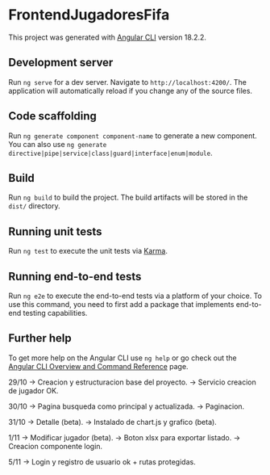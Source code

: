 # FrontendJugadoresFifa

This project was generated with [Angular CLI](https://github.com/angular/angular-cli) version 18.2.2.

## Development server

Run `ng serve` for a dev server. Navigate to `http://localhost:4200/`. The application will automatically reload if you change any of the source files.

## Code scaffolding

Run `ng generate component component-name` to generate a new component. You can also use `ng generate directive|pipe|service|class|guard|interface|enum|module`.

## Build

Run `ng build` to build the project. The build artifacts will be stored in the `dist/` directory.

## Running unit tests

Run `ng test` to execute the unit tests via [Karma](https://karma-runner.github.io).

## Running end-to-end tests

Run `ng e2e` to execute the end-to-end tests via a platform of your choice. To use this command, you need to first add a package that implements end-to-end testing capabilities.

## Further help

To get more help on the Angular CLI use `ng help` or go check out the [Angular CLI Overview and Command Reference](https://angular.dev/tools/cli) page.


29/10
-> Creacion y estructuracion base del proyecto.
-> Servicio creacion de jugador OK.

30/10
-> Pagina busqueda como principal y actualizada.
-> Paginacion.

31/10
-> Detalle (beta).
-> Instalado de chart.js y grafico (beta).

1/11
-> Modificar jugador (beta).
-> Boton xlsx para exportar listado.
-> Creacion componente login.

5/11
-> Login y registro de usuario ok + rutas protegidas.